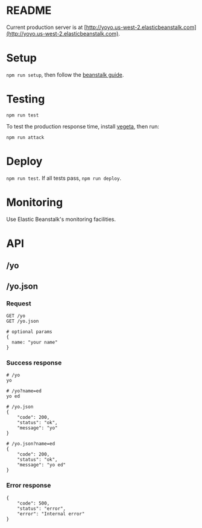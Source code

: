 # README

Current production server is at [http://yoyo.us-west-2.elasticbeanstalk.com](http://yoyo.us-west-2.elasticbeanstalk.com).

# Setup
`npm run setup`, then follow the [beanstalk guide](http://docs.aws.amazon.com/elasticbeanstalk/latest/dg/create_deploy_Ruby_rails.html).

# Testing
`npm run test`

To test the production response time, install [vegeta](https://github.com/tsenart/vegeta), then run:

`npm run attack`

# Deploy
`npm run test`. If all tests pass, `npm run deploy`.

# Monitoring
Use Elastic Beanstalk's monitoring facilities.

# API

## /yo
## /yo.json

### Request

```
GET /yo
GET /yo.json
```

```
# optional params
{
  name: "your name"
}
```

### Success response
```
# /yo
yo

# /yo?name=ed
yo ed

# /yo.json
{
    "code": 200,
    "status": "ok",
    "message": "yo"
}

# /yo.json?name=ed
{
    "code": 200,
    "status": "ok",
    "message": "yo ed"
}
```

### Error response
```
{
    "code": 500,
    "status": "error",
    "error": "Internal error"
}
```
